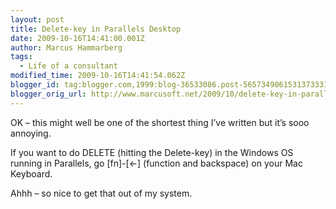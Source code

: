 ```yaml
---
layout: post
title: Delete-key in Parallels Desktop
date: 2009-10-16T14:41:00.001Z
author: Marcus Hammarberg
tags:
  - Life of a consultant
modified_time: 2009-10-16T14:41:54.062Z
blogger_id: tag:blogger.com,1999:blog-36533086.post-5657349061531373331
blogger_orig_url: http://www.marcusoft.net/2009/10/delete-key-in-parallels-desktop.html
---
```



OK – this might well be one of the shortest thing I’ve written but it’s
sooo annoying.

If you want to do DELETE (hitting the Delete-key) in the Windows OS
running in Parallels, go \[fn\]-\[\<-\] (function and backspace) on your
Mac Keyboard.

Ahhh – so nice to get that out of my system.
